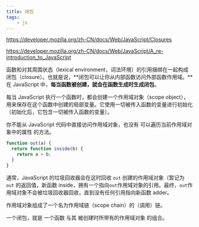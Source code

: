 ```yaml
---
title: 闭包
tags:
    - js
---
```


<https://developer.mozilla.org/zh-CN/docs/Web/JavaScript/Closures>

<https://developer.mozilla.org/zh-CN/docs/Web/JavaScript/A_re-introduction_to_JavaScript>

函数和对其周围状态（lexical environment，词法环境）的引用捆绑在一起构成闭包（closure）。也就是说，**闭包可以让你从内部函数访问外部函数作用域。**在 JavaScript 中，**每当函数被创建，就会在函数生成时生成闭包**。

每当 JavaScript 执行一个函数时，都会创建一个作用域对象（scope object），用来保存在这个函数中创建的局部变量。它使用一切被传入函数的变量进行初始化（初始化后，它包含一切被传入函数的变量）。

你不能从 JavaScript 代码中直接访问作用域对象，也没有 可以遍历当前作用域对象中的属性 的方法。

```js
function out(a) {
  return function inside(b) {
    return a + b;
  }
}
```

通常，JavaScript 的垃圾回收器会在这时回收 `out` 创建的作用域对象（暂记为 `out` 的返回值，新函数 inside，拥有一个指向`out`作用域对象的引用。最终，`out`作用域对象不会被垃圾回收器回收，直到没有任何引用指向新函数 adder。

作用域对象组成了一个名为作用域链（scope chain）的（调用）链。

一个闭包，就是 一个函数 与其 被创建时所带有的作用域对象 的组合。
